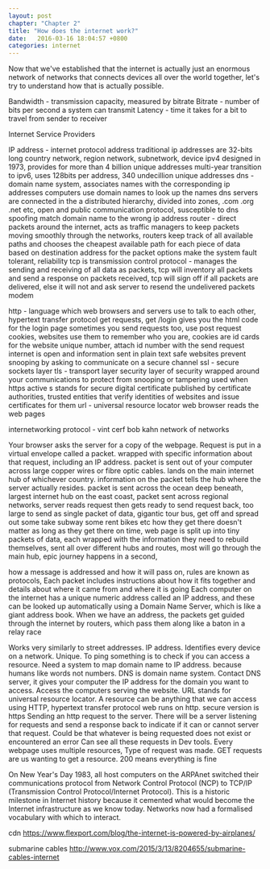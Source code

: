 ```yaml
---
layout: post
chapter: "Chapter 2"
title: "How does the internet work?"
date:   2016-03-16 18:04:57 +0800
categories: internet
---
```

Now that we've established that the internet is actually just an enormous network of networks that connects devices all over the world together, let's try to understand how that is actually possible.
 
Bandwidth - transmission capacity, measured by bitrate
Bitrate - number of bits per second a system can transmit
Latency - time it takes for a bit to travel from sender to receiver

Internet Service Providers

IP address - internet protocol address
traditional ip addresses are 32-bits long 
country network, region network, subnetwork, device
ipv4 designed in 1973, provides for more than 4 billion unique addresses
multi-year transition to ipv6, uses 128bits per address, 340 undecillion unique addresses
dns - domain name system, associates names with the corresponding ip addresses
computers use domain names to look up the names 
dns servers are connected in the a distributed hierarchy, divided into zones, .com .org .net etc, open and public communication protocol, susceptible to dns spoofing match domain name to the wrong ip address 
router - direct packets around the internet, acts as traffic managers to keep packets moving smoothly through the networks, routers keep track of all available paths and chooses the cheapest available path for each piece of data based on destination address for the packet 
options make the system fault tolerant, reliability 
tcp is transmission control protocol - manages the sending and receiving of all data as packets, tcp will inventory all packets and send a response on packets received, tcp will sign off if all packets are delivered, else it will not and ask server to resend the undelivered packets 
modem

http - language which web browsers and servers use to talk to each other, hypertext transfer protocol
get requests, get /login gives you the html code for the login page
sometimes you send requests too, use post request
cookies, websites use them to remember who you are, cookies are id cards for the website unique number, attach id number with the send request
internet is open and information sent in plain text
safe websites prevent snooping by asking to communicate on a secure channel
ssl - secure sockets layer
tls - transport layer security
layer of security wrapped around your communications to protect from snooping or tampering
used when https active s stands for secure
digital certificate published by certificate authorities, trusted entities that verify identities of websites and issue certificates for them
url - universal resource locator 
web browser reads the web pages


internetworking protocol - vint cerf bob kahn
network of networks

Your browser asks the server for a copy of the webpage. Request is put in a virtual envelope called a packet. wrapped with specific information about that request, including an IP address. packet is sent out of your computer across large copper wires or fibre optic cables. lands on the main internet hub of whichever country. information on the packet tells the hub where the server actually resides. packet is sent across the ocean deep beneath, largest internet hub on the east coast, packet sent across regional networks, server reads request then gets ready to send request back, too large to send as single packet of data, gigantic tour bus, get off and spread out some take subway some rent bikes etc how they get there doesn't matter as long as they get there on time, web page is split up into tiny packets of data, each wrapped with the information they need to rebuild themselves, sent all over different hubs and routes, most will go through the main hub, epic journey happens in a second,

how a message is addressed and how it will pass on, rules are known as protocols, Each packet includes instructions about how it fits together and details about
where it came from and where it is going
Each computer on the internet has a unique numeric address called an IP
address, and these can be looked up automatically using a Domain Name
Server, which is like a giant address book.
When we have an address, the packets get guided through the internet by
routers, which pass them along like a baton in a relay race

Works very similarly to street addresses.
IP address. Identifies every device on a network. Unique.
To ping something is to check if you can access a resource.
Need a system to map domain name to IP address. because humans like words not numbers.
DNS is domain name system. Contact DNS server, it gives your computer the IP address for the domain you want to access.
Access the computers serving the website.
URL stands for universal resource locator. A resource can be anything that we can access using HTTP, hypertext transfer protocol
web runs on http. secure version is https
Sending an http request to the server. There will be a server listening for requests and send a response back to indicate if it can or cannot server that request. Could be that whatever is being requested does not exist or encountered an error
Can see all these requests in Dev tools. Every webpage uses multiple resources, Type of request was made.
GET requests are us wanting to get a resource.
200 means everything is fine

On New Year's Day 1983, all host computers on the ARPAnet switched their communications protocol from Network Control Protocol (NCP) to TCP/IP (Transmission Control Protocol/Internet Protocol). This is a historic milestone in Internet history because it cemented what would become the Internet infrastructure as we know today. Networks now had a formalised vocabulary with which to interact.

cdn
https://www.flexport.com/blog/the-internet-is-powered-by-airplanes/

submarine cables
http://www.vox.com/2015/3/13/8204655/submarine-cables-internet
